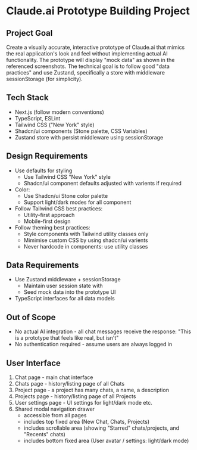 #  Claude.ai Prototype Building Project

## Project Goal
Create a visually accurate, interactive prototype of Claude.ai that mimics the real application's look and feel without implementing actual AI functionality. The prototype will display "mock data" as shown in the referenced screenshots. The technical goal is to follow good "data practices" and use Zustand, specifically a store with middleware sessionStorage (for simplicity).

## Tech Stack
- Next.js (follow modern conventions)
- TypeScript, ESLint
- Tailwind CSS ("New York" style)
- Shadcn/ui components (Stone palette, CSS Variables)
- Zustand store with persist middleware using sessionStorage

## Design Requirements
- Use defaults for styling
   - Use Tailwind CSS "New York" style
   - Shadcn/ui component defaults adjusted with varients if required
- Color:
   - Use Shadcn/ui Stone color palette 
   - Support light/dark modes for all component
- Follow Tailwind CSS best practices:
  - Utility-first approach
  - Mobile-first design
- Follow theming best practices:
   - Style components with Tailwind utility classes only
   - Mimimise custom CSS by using shadcn/ui varients
   - Never hardcode in components: use utility classes

## Data Requirements
- Use Zustand middleware + sessionStorage
   - Maintain user session state with
   - Seed mock data into the prototype UI
- TypeScript interfaces for all data models

## Out of Scope
- No actual AI integration - all chat messages receive the response: "This is a prototype that feels like real, but isn't"
- No authentication required - assume users are always logged in

## User Interface
1. Chat page - main chat interface
2. Chats page - history/listing page of all Chats
3. Project page - a project has many chats, a name, a description
4. Projects page - history/listing page of all Projects
5. User settings page - UI settings for light/dark mode etc.
6. Shared modal navigation drawer
   - accessible from all pages
   - includes top fixed area (New Chat, Chats, Projects)
   - includes scrollable area (showing "Starred" chats/projects, and "Recents" chats)
   - includes bottom fixed area (User avatar / settings: light/dark mode)